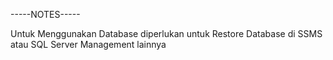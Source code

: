 -----NOTES-----

Untuk Menggunakan Database diperlukan untuk Restore Database di SSMS atau SQL Server Management lainnya

